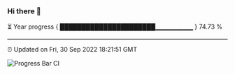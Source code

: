 ### Hi there 👋

⏳ Year progress { ██████████████████████▁▁▁▁▁▁▁▁ } 74.73 %

---

⏰ Updated on Fri, 30 Sep 2022 18:21:51 GMT

![Progress Bar CI](https://github.com/liununu/liununu/workflows/Progress%20Bar%20CI/badge.svg)
